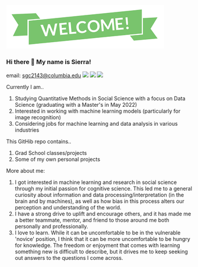 ![This is an image](https://github.com/s-cheung/s-cheung/blob/main/Header.png)
### Hi there 👋 My name is Sierra!
email: sgc2143@columbia.edu
![](https://img.shields.io/badge/Code-R-ff69b4)
![](https://img.shields.io/badge/Code-Python-ff69b4)
![](https://img.shields.io/badge/OS-Mac-ff69b4)

Currently I am..
1. Studying Quantitative Methods in Social Science with a focus on Data Science (graduating with a Master's in May 2022)
2. Interested in working with machine learning models (particularly for image recognition)
3. Considering jobs for machine learning and data analysis in various industries

This GitHib repo contains..
1. Grad School classes/projects
2. Some of my own personal projects


More about me: 
1. I got interested in machine learning and research in social science through my initial passion for cognitive science. This led me to a general curiosity about information and data processing/interpretation (in the brain and by machines), as well as how bias in this process alters our perception and understanding of the world.
2. I have a strong drive to uplift and encourage others, and it has made me a better teammate, mentor, and friend to those around me both personally and professionally.
3. I love to learn. While it can be uncomfortable to be in the vulnerable 'novice' position, I think that it can be more uncomfortable to be hungry for knowledge. The freedom or enjoyment that comes with learning something new is difficult to describe, but it drives me to keep seeking out answers to the questions I come across.

<!--
**s-cheung/s-cheung** is a ✨ _special_ ✨ repository because its `README.md` (this file) appears on your GitHub profile.

Here are some ideas to get you started:

- 🔭 I’m currently working on ...
- 🌱 I’m currently learning ...
- 👯 I’m looking to collaborate on ...
- 🤔 I’m looking for help with ...
- 💬 Ask me about ...
- 📫 How to reach me: ...
- 😄 Pronouns: ...
- ⚡ Fun fact: ...
-->
